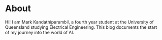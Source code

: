 # About

Hi! I am Mark Kandathiparambil, a fourth year student at the University of Queensland studying Electrical Engineering. This blog documents the start of my journey into the world of AI.

